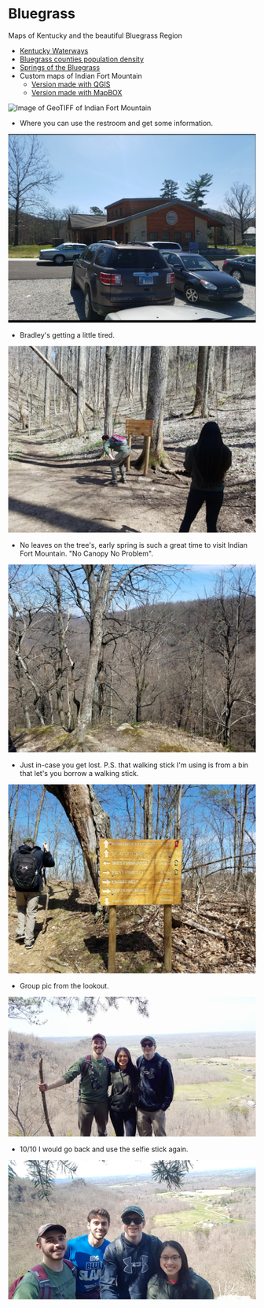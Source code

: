 # Bluegrass

Maps of Kentucky and the beautiful Bluegrass Region

* [Kentucky Waterways](waterways)
* [Bluegrass counties population density](pop_density)
* [Springs of the Bluegrass](springs)
* Custom maps of Indian Fort Mountain
  * [Version made with QGIS](ifmtn/map)
  * [Version made with MapBOX](ifmtn)

![Image of GeoTIFF of Indian Fort Mountain](indian-fort-mtn.png)
  * Where you can use the restroom and get some information.

![Image of parking and restrooms](ifmtn/restroooms&parkinglot.png)

  * Bradley's getting a little tired.

![Bradley's getting tired](ifmtn/bradleysgetingtired.jpg)

  * No leaves on the tree's, early spring is such a great time to visit Indian Fort Mountain. "No Canopy No Problem".

![No leaves on trees you can see forever](ifmtn/prettyimage.jpg)

  * Just in-case you get lost. P.S. that walking stick I'm using is from a bin that let's you borrow a walking stick.

![trail sign](ifmtn/trailsign.jpg)

  * Group pic from the lookout.

![group pic](ifmtn/at_the_top.jpg)

  * 10/10 I would go back and use the selfie stick again.

![selfie stick](ifmtn/selfie_stick.jpg)
